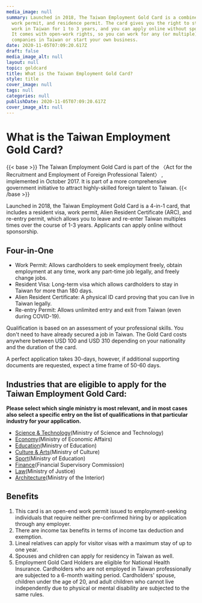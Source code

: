 ```yaml
---
media_image: null
summary: Launched in 2018, The Taiwan Employment Gold Card is a combined visa,
  work permit, and residence permit. The card gives you the right to stay and
  work in Taiwan for 1 to 3 years, and you can apply online without sponsorship.
  It comes with open-work rights, so you can work for any (or multiple)
  companies in Taiwan or start your own business.
date: 2020-11-05T07:09:20.617Z
draft: false
media_image_alt: null
layout: null
topic: goldcard
title: What is the Taiwan Employment Gold Card?
style: title
cover_image: null
tags: null
categories: null
publishDate: 2020-11-05T07:09:20.617Z
cover_image_alt: null
---
```

# What is the Taiwan Employment Gold Card?

{{< base >}}
The Taiwan Employment Gold Card is part of the 〈Act for the Recruitment and Employment of Foreign Professional Talent〉 , implemented in October 2017. It is part of a more comprehensive government initiative to attract highly-skilled foreign talent to Taiwan.
{{< /base >}}

Launched in 2018, the Taiwan Employment Gold Card is a 4-in-1 card, that includes a resident visa, work permit, Alien Resident Certificate (ARC), and re-entry permit, which allows you to leave and re-enter Taiwan multiples times over the course of 1-3 years. Applicants can apply online without sponsorship. 

## Four-in-One

* Work Permit: Allows cardholders to seek employment freely, obtain employment at any time, work any part-time job legally, and freely change jobs.
* Resident Visa:  Long-term visa which allows cardholders to stay in Taiwan for more than 180 days.
* Alien Resident Certificate:  A physical ID card proving that you can live in Taiwan legally.
* Re-entry Permit:  Allows unlimited entry and exit from Taiwan (even during COVID-19).

Qualification is based on an assessment of your professional skills. You don't need to have already secured a job in Taiwan. The Gold Card costs anywhere between USD 100 and USD 310 depending on your nationality and the duration of the card.

A perfect application takes 30-days, however, if additional supporting documents are requested, expect a time frame of 50-60 days.

## Industries that are eligible to apply for the Taiwan Employment Gold Card:

**Please select which single ministry is most relevant, and in most cases also select a specific entry on the list of qualifications in that particular industry for your application.**

* [Science & Technology](/en/qualification/field-of-science-technology/)(Ministry of Science and Technology)
* [Economy](/en/qualification/field-of-economy/)(Ministry of Economic Affairs)
* [Education](/en/qualification/field-of-education/)(Ministry of Education)
* [Culture & Arts](/en/qualification/field-of-culture-and-arts/)(Ministry of Culture)
* [Sport](/en/qualification/field-of-sport/)(Ministry of Education)
* [Finance](/en/qualification/field-of-finance/)(Financial Supervisory Commission)
* [Law](/en/qualification/field-of-law/)(Ministry of Justice)
* [Architecture](/en/qualification/field-of-architecture/)(Ministry of the Interior)

## Benefits

1. This card is an open-end work permit issued to employment-seeking individuals that require neither pre-confirmed hiring by or application through any employer.
2. There are income tax benefits in terms of income tax deduction and exemption. 
3. Lineal relatives can apply for visitor visas with a maximum stay of up to one year. 
4. Spouses and children can apply for residency in Taiwan as well. 
5. Employment Gold Card Holders are eligible for National Health Insurance. Cardholders who are not employed in Taiwan professionally are subjected to a 6-month waiting period. Cardholders' spouse, children under the age of 20, and adult children who cannot live independently due to physical or mental disability are subjected to the same rules.
